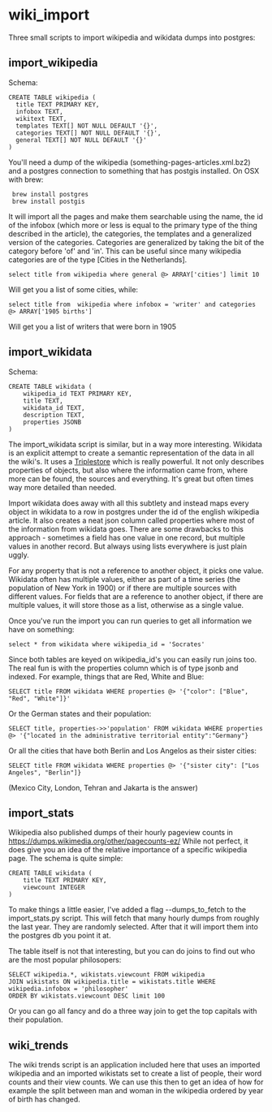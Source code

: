 # wiki_import

Three small scripts to import wikipedia and wikidata dumps into postgres:

## import_wikipedia

Schema:
```
CREATE TABLE wikipedia (
  title TEXT PRIMARY KEY,
  infobox TEXT,
  wikitext TEXT,
  templates TEXT[] NOT NULL DEFAULT '{}',
  categories TEXT[] NOT NULL DEFAULT '{}',
  general TEXT[] NOT NULL DEFAULT '{}'
)
```

You'll need a dump of the wikipedia (something-pages-articles.xml.bz2) and a postgres connection
 to something that has postgis installed. On OSX with brew:
 
     brew install postgres
     brew install postgis
  
  
 It will import
all the pages and make them searchable using the name, the id of the infobox (which more or less is equal to the
primary type of the thing described in the article), the categories, the templates and a generalized version of
the categories. Categories are generalized by taking the bit of the category before 'of' and 'in'. This can be
useful since many wikipedia categories are of the type [Cities in the Netherlands].

```select title from wikipedia where general @> ARRAY['cities'] limit 10```

Will get you a list of some cities, while:

```select title from  wikipedia where infobox = 'writer' and categories @> ARRAY['1905 births']```

Will get you a list of writers that were born in 1905

## import_wikidata

Schema:

```
CREATE TABLE wikidata (
    wikipedia_id TEXT PRIMARY KEY,
    title TEXT,
    wikidata_id TEXT,
    description TEXT,
    properties JSONB
)
```

The import_wikidata script is similar, but in a way more interesting. Wikidata is an explicit attempt to create a semantic representation of the data in all the wiki's. It uses a [Triplestore](https://en.wikipedia.org/wiki/Triplestore) which is
really powerful. It not only describes properties of objects, but also where the information came from, where more can be found, the sources and everything. It's great but often times way more detailed than needed.

Import wikidata does away with all this subtlety and instead maps every object in wikidata to a row in postgres under the id of the english wikipedia article. It also creates a neat json column called properties where most of the information from wikidata goes. There are some drawbacks to this approach - sometimes a field has one value in one record, but multiple values in another record. But always using lists everywhere is just plain uggly.

For any property that is not a reference to another object, it picks one value. Wikidata often has multiple values, either as part of a time series (the population of New York in 1900) or if there are multiple sources with different values. For fields that are a reference to another object, if there are multiple values, it will store those as a list, otherwise as a single value.

Once you've run the import you can run queries to get all information we have on something:

```select * from wikidata where wikipedia_id = 'Socrates'```

Since both tables are keyed on wikipedia_id's you can easily run joins too. The real fun is with the properties column which is of type jsonb and indexed. For example, things that are Red, White and Blue:

```SELECT title FROM wikidata WHERE properties @> '{"color": ["Blue", "Red", "White"]}'```

Or the German states and their population:

```SELECT title, properties->>'population' FROM wikidata WHERE properties @> '{"located in the administrative territorial entity":"Germany"}```

Or all the cities that have both Berlin and Los Angelos as their sister cities:

```SELECT title FROM wikidata WHERE properties @> '{"sister city": ["Los Angeles", "Berlin"]}```

(Mexico City, London, Tehran and Jakarta is the answer)


## import_stats

Wikipedia also published dumps of their hourly pageview counts in https://dumps.wikimedia.org/other/pagecounts-ez/
While not perfect, it does give you an idea of the relative importance of a specific wikipedia page. The schema is quite simple:

```
CREATE TABLE wikidata (
    title TEXT PRIMARY KEY,
    viewcount INTEGER
)
```

To make things a little easier, I've added a flag --dumps_to_fetch to the import_stats.py script. This will fetch that many hourly dumps from roughly the last year. They are randomly selected. After that it will import them into the postgres db you point it at.

The table itself is not that interesting, but you can do joins to find out who are the most popular philosopers:

```
SELECT wikipedia.*, wikistats.viewcount FROM wikipedia 
JOIN wikistats ON wikipedia.title = wikistats.title WHERE wikipedia.infobox = 'philosopher'
ORDER BY wikistats.viewcount DESC limit 100
```

Or you can go all fancy and do a three way join to get the top capitals with their population.


## wiki_trends

The wiki trends script is an application included here that uses an imported
wikipedia and an imported wikistats set to create a list of people, their
word counts and their view counts. We can use this then to get an idea of
how for example the split between man and woman in the wikipedia ordered
by year of birth has changed.
